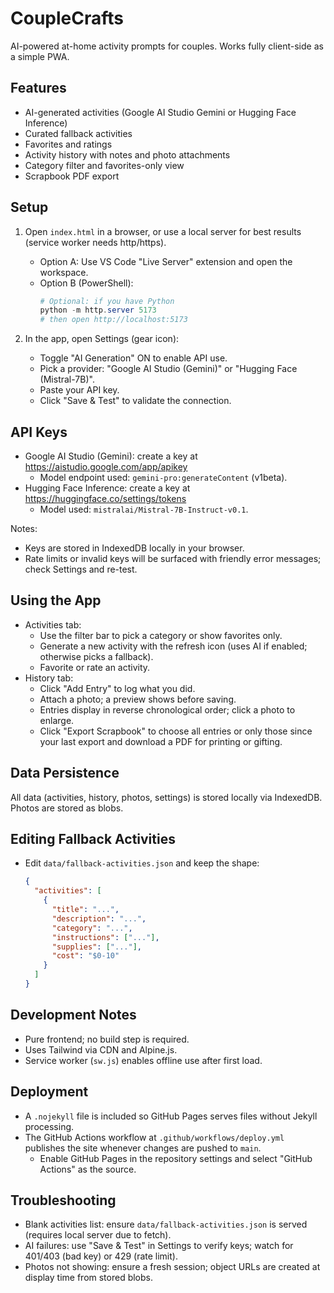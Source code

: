 # CoupleCrafts

AI-powered at-home activity prompts for couples. Works fully client-side as a simple PWA.

## Features
- AI-generated activities (Google AI Studio Gemini or Hugging Face Inference)
- Curated fallback activities
- Favorites and ratings
- Activity history with notes and photo attachments
- Category filter and favorites-only view
- Scrapbook PDF export

## Setup
1. Open `index.html` in a browser, or use a local server for best results (service worker needs http/https).
   - Option A: Use VS Code "Live Server" extension and open the workspace.
   - Option B (PowerShell):
     ```powershell
     # Optional: if you have Python
     python -m http.server 5173
     # then open http://localhost:5173
     ```

2. In the app, open Settings (gear icon):
   - Toggle "AI Generation" ON to enable API use.
   - Pick a provider: "Google AI Studio (Gemini)" or "Hugging Face (Mistral-7B)".
   - Paste your API key.
   - Click "Save & Test" to validate the connection.

## API Keys
- Google AI Studio (Gemini): create a key at https://aistudio.google.com/app/apikey
  - Model endpoint used: `gemini-pro:generateContent` (v1beta).
- Hugging Face Inference: create a key at https://huggingface.co/settings/tokens
  - Model used: `mistralai/Mistral-7B-Instruct-v0.1`.

Notes:
- Keys are stored in IndexedDB locally in your browser.
- Rate limits or invalid keys will be surfaced with friendly error messages; check Settings and re-test.

## Using the App
- Activities tab:
  - Use the filter bar to pick a category or show favorites only.
  - Generate a new activity with the refresh icon (uses AI if enabled; otherwise picks a fallback).
  - Favorite or rate an activity.
- History tab:
  - Click "Add Entry" to log what you did.
  - Attach a photo; a preview shows before saving.
  - Entries display in reverse chronological order; click a photo to enlarge.
  - Click "Export Scrapbook" to choose all entries or only those since your last export and download a PDF for printing or gifting.

## Data Persistence
All data (activities, history, photos, settings) is stored locally via IndexedDB. Photos are stored as blobs.

## Editing Fallback Activities
- Edit `data/fallback-activities.json` and keep the shape:
  ```json
  {
    "activities": [
      {
        "title": "...",
        "description": "...",
        "category": "...",
        "instructions": ["..."],
        "supplies": ["..."],
        "cost": "$0-10"
      }
    ]
  }
  ```

## Development Notes
- Pure frontend; no build step is required.
- Uses Tailwind via CDN and Alpine.js.
- Service worker (`sw.js`) enables offline use after first load.

## Deployment
- A `.nojekyll` file is included so GitHub Pages serves files without Jekyll processing.
- The GitHub Actions workflow at `.github/workflows/deploy.yml` publishes the site whenever changes are pushed to `main`.
  - Enable GitHub Pages in the repository settings and select "GitHub Actions" as the source.

## Troubleshooting
- Blank activities list: ensure `data/fallback-activities.json` is served (requires local server due to fetch).
- AI failures: use "Save & Test" in Settings to verify keys; watch for 401/403 (bad key) or 429 (rate limit).
- Photos not showing: ensure a fresh session; object URLs are created at display time from stored blobs.
